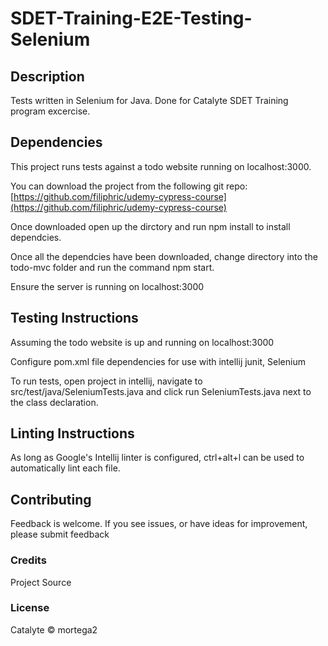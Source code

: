 # SDET-Training-E2E-Testing-Selenium

## Description
Tests written in Selenium for Java. Done for Catalyte SDET Training program excercise.

## Dependencies
This project runs tests against a todo website running on localhost:3000.

You can download the project from the following git repo: [https://github.com/filiphric/udemy-cypress-course](https://github.com/filiphric/udemy-cypress-course)

Once downloaded open up the dirctory and run npm install to install dependcies.

Once all the dependcies have been downloaded, change directory into the todo-mvc folder and run the command npm start.

Ensure the server is running on localhost:3000

## Testing Instructions
Assuming the todo website is up and running on localhost:3000

Configure pom.xml file dependencies for use with intellij junit, Selenium

To run tests, open project in intellij, navigate to src/test/java/SeleniumTests.java and click run SeleniumTests.java next to the class declaration.

## Linting Instructions
As long as Google's Intellij linter is configured, ctrl+alt+l can be used to automatically lint each file.


## Contributing
Feedback is welcome. If you see issues, or have ideas for improvement, please submit feedback

### Credits
Project Source

### License
Catalyte © mortega2

